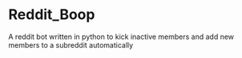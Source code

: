 # Reddit_Boop
A reddit bot written in python to kick inactive members and add new members to a subreddit automatically

